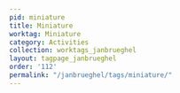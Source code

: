 ```yaml
---
pid: miniature
title: Miniature
worktag: Miniature
category: Activities
collection: worktags_janbrueghel
layout: tagpage_janbrueghel
order: '112'
permalink: "/janbrueghel/tags/miniature/"
---
```

